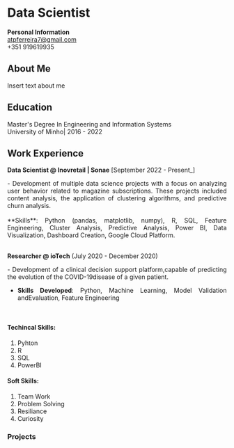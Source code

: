 # Data Scientist 

**Personal Information** <br>
atpferreira7@gmail.com <br>
+351 919619935

## About Me
Insert text about me

## Education 
Master's Degree In Engineering and Information Systems <br>
University of Minho| 2016 - 2022



## Work Experience 

**Data Scientist @ Inovretail | Sonae** [September 2022 - Present_]
<div style="text-align: justify;">
- Development of multiple data science projects with a focus on analyzing user behavior related to magazine subscriptions. These projects included content analysis, the application of clustering algorithms, and predictive churn analysis. <br><br>
**Skills**: Python (pandas, matplotlib, numpy), R, SQL, Feature Engineering, Cluster Analysis, Predictive Analysis, Power BI, Data Visualization, Dashboard Creation, Google Cloud Platform.
</div> <br>

**Researcher @ ioTech** (July 2020 - December 2020)
<div style="text-align: justify;">
- Development of a clinical decision support platform,capable of predicting the evolution of the COVID-19disease of a given patient.
  
- **Skills Developed**: Python, Machine Learning, Model Validation andEvaluation, Feature Engineering
</div> <br>

#### Techincal Skills: 
1. Pyhton
2. R
3. SQL
4. PowerBI

#### Soft Skills: 
1. Team Work
2. Problem Solving
3. Resiliance
4. Curiosity 

### Projects
